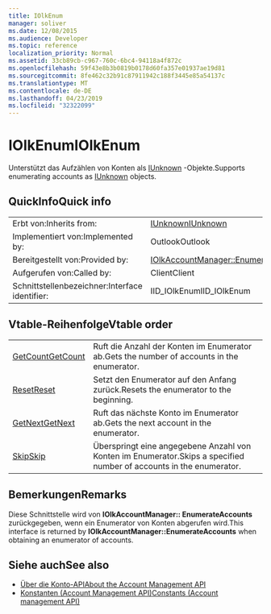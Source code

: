 ```yaml
---
title: IOlkEnum
manager: soliver
ms.date: 12/08/2015
ms.audience: Developer
ms.topic: reference
localization_priority: Normal
ms.assetid: 33cb89cb-c967-760c-6bc4-94118a4f872c
ms.openlocfilehash: 59f43e8b3b0819b0178d60fa357e01937ae19d81
ms.sourcegitcommit: 8fe462c32b91c87911942c188f3445e85a54137c
ms.translationtype: MT
ms.contentlocale: de-DE
ms.lasthandoff: 04/23/2019
ms.locfileid: "32322099"
---
```

# <a name="iolkenum"></a><span data-ttu-id="98197-102">IOlkEnum</span><span class="sxs-lookup"><span data-stu-id="98197-102">IOlkEnum</span></span>

<span data-ttu-id="98197-103">Unterstützt das Aufzählen von Konten als [IUnknown](https://docs.microsoft.com/windows/desktop/api/unknwn/nn-unknwn-iunknown) -Objekte.</span><span class="sxs-lookup"><span data-stu-id="98197-103">Supports enumerating accounts as [IUnknown](https://docs.microsoft.com/windows/desktop/api/unknwn/nn-unknwn-iunknown) objects.</span></span> 
  
## <a name="quick-info"></a><span data-ttu-id="98197-104">QuickInfo</span><span class="sxs-lookup"><span data-stu-id="98197-104">Quick info</span></span>

|||
|:-----|:-----|
|<span data-ttu-id="98197-105">Erbt von:</span><span class="sxs-lookup"><span data-stu-id="98197-105">Inherits from:</span></span>  <br/> |[<span data-ttu-id="98197-106">IUnknown</span><span class="sxs-lookup"><span data-stu-id="98197-106">IUnknown</span></span>](https://docs.microsoft.com/windows/desktop/api/unknwn/nn-unknwn-iunknown) <br/> |
|<span data-ttu-id="98197-107">Implementiert von:</span><span class="sxs-lookup"><span data-stu-id="98197-107">Implemented by:</span></span>  <br/> |<span data-ttu-id="98197-108">Outlook</span><span class="sxs-lookup"><span data-stu-id="98197-108">Outlook</span></span>  <br/> |
|<span data-ttu-id="98197-109">Bereitgestellt von:</span><span class="sxs-lookup"><span data-stu-id="98197-109">Provided by:</span></span>  <br/> |[<span data-ttu-id="98197-110">IOlkAccountManager::EnumerateAccounts</span><span class="sxs-lookup"><span data-stu-id="98197-110">IOlkAccountManager::EnumerateAccounts</span></span>](iolkaccountmanager-enumerateaccounts.md) <br/> |
|<span data-ttu-id="98197-111">Aufgerufen von:</span><span class="sxs-lookup"><span data-stu-id="98197-111">Called by:</span></span>  <br/> |<span data-ttu-id="98197-112">Client</span><span class="sxs-lookup"><span data-stu-id="98197-112">Client</span></span>  <br/> |
|<span data-ttu-id="98197-113">Schnittstellenbezeichner:</span><span class="sxs-lookup"><span data-stu-id="98197-113">Interface identifier:</span></span>  <br/> |<span data-ttu-id="98197-114">IID_IOlkEnum</span><span class="sxs-lookup"><span data-stu-id="98197-114">IID_IOlkEnum</span></span>  <br/> |
   
## <a name="vtable-order"></a><span data-ttu-id="98197-115">Vtable-Reihenfolge</span><span class="sxs-lookup"><span data-stu-id="98197-115">Vtable order</span></span>

|||
|:-----|:-----|
|[<span data-ttu-id="98197-116">GetCount</span><span class="sxs-lookup"><span data-stu-id="98197-116">GetCount</span></span>](iolkenum-getcount.md) <br/> |<span data-ttu-id="98197-117">Ruft die Anzahl der Konten im Enumerator ab.</span><span class="sxs-lookup"><span data-stu-id="98197-117">Gets the number of accounts in the enumerator.</span></span>  <br/> |
|[<span data-ttu-id="98197-118">Reset</span><span class="sxs-lookup"><span data-stu-id="98197-118">Reset</span></span>](iolkenum-reset.md) <br/> |<span data-ttu-id="98197-119">Setzt den Enumerator auf den Anfang zurück.</span><span class="sxs-lookup"><span data-stu-id="98197-119">Resets the enumerator to the beginning.</span></span>  <br/> |
|[<span data-ttu-id="98197-120">GetNext</span><span class="sxs-lookup"><span data-stu-id="98197-120">GetNext</span></span>](iolkenum-getnext.md) <br/> |<span data-ttu-id="98197-121">Ruft das nächste Konto im Enumerator ab.</span><span class="sxs-lookup"><span data-stu-id="98197-121">Gets the next account in the enumerator.</span></span>  <br/> |
|[<span data-ttu-id="98197-122">Skip</span><span class="sxs-lookup"><span data-stu-id="98197-122">Skip</span></span>](iolkenum-skip.md) <br/> |<span data-ttu-id="98197-123">Überspringt eine angegebene Anzahl von Konten im Enumerator.</span><span class="sxs-lookup"><span data-stu-id="98197-123">Skips a specified number of accounts in the enumerator.</span></span>  <br/> |
   
## <a name="remarks"></a><span data-ttu-id="98197-124">Bemerkungen</span><span class="sxs-lookup"><span data-stu-id="98197-124">Remarks</span></span>

<span data-ttu-id="98197-125">Diese Schnittstelle wird von **IOlkAccountManager:: EnumerateAccounts** zurückgegeben, wenn ein Enumerator von Konten abgerufen wird.</span><span class="sxs-lookup"><span data-stu-id="98197-125">This interface is returned by **IOlkAccountManager::EnumerateAccounts** when obtaining an enumerator of accounts.</span></span> 
  
## <a name="see-also"></a><span data-ttu-id="98197-126">Siehe auch</span><span class="sxs-lookup"><span data-stu-id="98197-126">See also</span></span>

- [<span data-ttu-id="98197-127">Über die Konto-API</span><span class="sxs-lookup"><span data-stu-id="98197-127">About the Account Management API</span></span>](about-the-account-management-api.md) 
- [<span data-ttu-id="98197-128">Konstanten (Account Management API)</span><span class="sxs-lookup"><span data-stu-id="98197-128">Constants (Account management API)</span></span>](constants-account-management-api.md)

